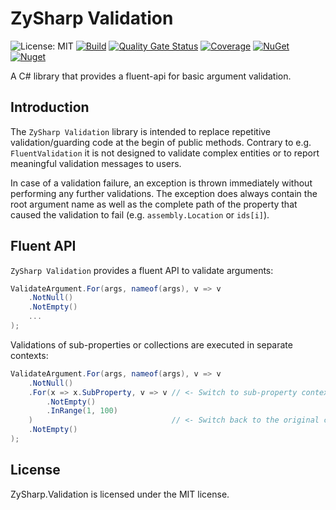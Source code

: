 # ZySharp Validation

![License: MIT](https://img.shields.io/badge/License-MIT-blue.svg) [![Build](https://github.com/flobernd/zysharp-validation/actions/workflows/build.yml/badge.svg)](https://github.com/flobernd/zysharp-validation/actions) [![Quality Gate Status](https://sonarcloud.io/api/project_badges/measure?project=flobernd_zysharp-validation&metric=alert_status)](https://sonarcloud.io/summary/new_code?id=flobernd_zysharp-validation) [![Coverage](https://sonarcloud.io/api/project_badges/measure?project=flobernd_zysharp-validation&metric=coverage)](https://sonarcloud.io/summary/new_code?id=flobernd_zysharp-validation) [![NuGet](https://img.shields.io/nuget/v/ZySharp.Validation.svg)](https://nuget.org/packages/ZySharp.Validation) [![Nuget](https://img.shields.io/nuget/dt/ZySharp.Validation.svg)](https://nuget.org/packages/ZySharp.Validation)

A C# library that provides a fluent-api for basic argument validation.

## Introduction

The `ZySharp Validation` library is intended to replace repetitive validation/guarding code at the begin of public methods. Contrary to e.g. `FluentValidation` it is not designed to validate complex entities or to report meaningful validation messages to users.

In case of a validation failure, an exception is thrown immediately without performing any further validations. The exception does always contain the root argument name as well as the complete path of the property that caused the validation to fail (e.g. `assembly.Location` or `ids[i]`).

## Fluent API

`ZySharp Validation` provides a fluent API to validate arguments:

```csharp
ValidateArgument.For(args, nameof(args), v => v
    .NotNull()
    .NotEmpty()
    ...
);
```

Validations of sub-properties or collections are executed in separate contexts:

```csharp
ValidateArgument.For(args, nameof(args), v => v
    .NotNull()
    .For(x => x.SubProperty, v => v // <- Switch to sub-property context
        .NotEmpty()
        .InRange(1, 100)
    )                               // <- Switch back to the original context
    .NotEmpty()
);
```

## License

ZySharp.Validation is licensed under the MIT license.
